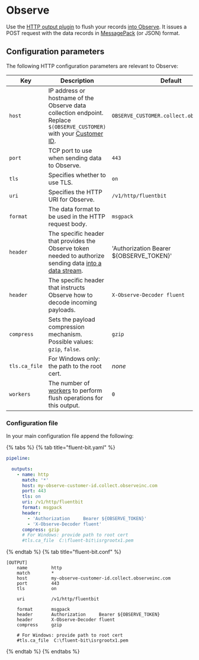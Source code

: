 # Observe

Use the [HTTP output plugin](`http`) to flush your records [into Observe](https://docs.observeinc.com/en/latest/content/data-ingestion/forwarders/fluentbit.html). It issues a POST request with the data records in [MessagePack](http://msgpack.org) (or JSON) format.

## Configuration parameters

The following HTTP configuration parameters are relevant to Observe:

| Key | Description | Default |
| --- | ----------- | ------- |
| `host` | IP address or hostname of the Observe data collection endpoint. Replace `$(OBSERVE_CUSTOMER)` with your [Customer ID](https://docs.observeinc.com/en/latest/content/common-topics/HelpfulHints.html?highlight=customer%20id#customer-id). | `OBSERVE_CUSTOMER.collect.observeinc.com` |
| `port` | TCP port to use when sending data to Observe. | `443` |
| `tls` | Specifies whether to use TLS. | `on` |
| `uri` | Specifies the HTTP URI for Observe. | `/v1/http/fluentbit` |
| `format` | The data format to be used in the HTTP request body. | `msgpack` |
| `header` | The specific header that provides the Observe token needed to authorize sending data [into a data stream](https://docs.observeinc.com/en/latest/content/data-ingestion/datastreams.html?highlight=ingest%20token#create-a-datastream). | 'Authorization     Bearer ${OBSERVE_TOKEN}' |
| `header` | The specific header that instructs Observe how to decode incoming payloads. | `X-Observe-Decoder fluent` |
| `compress` | Sets the payload compression mechanism. Possible values: `gzip`, `false`. | `gzip` |
| `tls.ca_file` | For Windows only: the path to the root cert. | _none_ |
| `workers` | The number of [workers](../../administration/multithreading.md#outputs) to perform flush operations for this output. | `0` |

### Configuration file

In your main configuration file append the following:

{% tabs %}
{% tab title="fluent-bit.yaml" %}

```yaml
pipeline:

  outputs:
    - name: http
      match: '*'
      host: my-observe-customer-id.collect.observeinc.com
      port: 443
      tls: on
      uri: /v1/http/fluentbit
      format: msgpack
      header:
        - 'Authorization     Bearer ${OBSERVE_TOKEN}'
        - 'X-Observe-Decoder fluent'
      compress: gzip
      # For Windows: provide path to root cert
      #tls.ca_file  C:\fluent-bit\isrgrootx1.pem
```

{% endtab %}
{% tab title="fluent-bit.conf" %}

```text
[OUTPUT]
    name         http
    match        *
    host         my-observe-customer-id.collect.observeinc.com
    port         443
    tls          on

    uri          /v1/http/fluentbit

    format       msgpack
    header       Authorization     Bearer ${OBSERVE_TOKEN}
    header       X-Observe-Decoder fluent
    compress     gzip

    # For Windows: provide path to root cert
    #tls.ca_file  C:\fluent-bit\isrgrootx1.pem
```

{% endtab %}
{% endtabs %}
